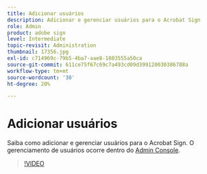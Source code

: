 ```yaml
---
title: Adicionar usuários
description: Adicionar e gerenciar usuários para o Acrobat Sign
role: Admin
product: adobe sign
level: Intermediate
topic-revisit: Administration
thumbnail: 17356.jpg
exl-id: c714969c-79b5-4ba7-aae8-1803555a50ca
source-git-commit: 611ce75f67c69c7a493cd09d399120030386788a
workflow-type: tm+mt
source-wordcount: '30'
ht-degree: 20%

---
```


# Adicionar usuários

Saiba como adicionar e gerenciar usuários para o Acrobat Sign. O gerenciamento de usuários ocorre dentro do [Admin Console](https://adminconsole.adobe.com/br/).

>[!VIDEO](https://video.tv.adobe.com/v/3419315?quality=12&learn=on&hidetitle=true)

